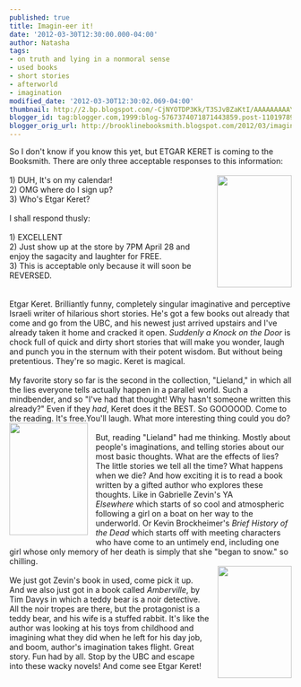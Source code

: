 ```yaml
---
published: true
title: Imagin-eer it!
date: '2012-03-30T12:30:00.000-04:00'
author: Natasha
tags:
- on truth and lying in a nonmoral sense
- used books
- short stories
- afterworld
- imagination
modified_date: '2012-03-30T12:30:02.069-04:00'
thumbnail: http://2.bp.blogspot.com/-CjNYOTDP3Kk/T3SJvBZaKtI/AAAAAAAAAYg/qeGNglBHIpc/s72-c/suddenly-a-knock-at-the-door-review_320.jpg
blogger_id: tag:blogger.com,1999:blog-5767374071871443859.post-110197890325833436
blogger_orig_url: http://brooklinebooksmith.blogspot.com/2012/03/imagin-eer-it.html
---
```


So I don't know if you know this yet, but ETGAR KERET is coming to the Booksmith. There are only three acceptable responses to this information:<br /><br /><a href="http://2.bp.blogspot.com/-CjNYOTDP3Kk/T3SJvBZaKtI/AAAAAAAAAYg/qeGNglBHIpc/s1600/suddenly-a-knock-at-the-door-review_320.jpg" imageanchor="1" style="clear: right; float: right; margin-bottom: 1em; margin-left: 1em;"><img border="0" height="200" src="http://2.bp.blogspot.com/-CjNYOTDP3Kk/T3SJvBZaKtI/AAAAAAAAAYg/qeGNglBHIpc/s200/suddenly-a-knock-at-the-door-review_320.jpg" width="133" /></a>1) DUH, It's on my calendar!<br />2) OMG where do I sign up?<br />3) Who's Etgar Keret?<br /><br />I shall respond thusly:<br /><br />1) EXCELLENT<br />2) Just show up at the store by 7PM April 28 and enjoy the sagacity and laughter for FREE.<br />3) This is acceptable only because it will soon be REVERSED.<br /><br /><br />Etgar Keret. Brilliantly funny, completely singular imaginative and perceptive Israeli writer of hilarious short stories. He's got a few books out already that come and go from the UBC, and his newest just arrived upstairs and I've already taken it home and cracked it open. <i>Suddenly a Knock on the Door</i>&nbsp;is chock full of quick and dirty short stories that will make you wonder, laugh and punch you in the sternum with their potent wisdom. But without being pretentious. They're so magic. Keret is magical.<br /><br />My favorite story so far is the second in the collection, "Lieland," in which all the lies everyone tells actually happen in a parallel world. Such a mindbender, and so "I've had that thought! Why hasn't someone written this already?" Even if they <i>had</i>, Keret does it the BEST. So GOOOOOD. Come to the reading. It's free.You'll laugh. What more interesting thing could you do?<br /><a href="http://1.bp.blogspot.com/-YsQNzlTWpSU/T3SJwPAdRhI/AAAAAAAAAYo/I-2QPpwviiY/s1600/elsewhere.jpg" imageanchor="1" style="clear: left; float: left; margin-bottom: 1em; margin-right: 1em;"><img border="0" height="200" src="http://1.bp.blogspot.com/-YsQNzlTWpSU/T3SJwPAdRhI/AAAAAAAAAYo/I-2QPpwviiY/s200/elsewhere.jpg" width="140" /></a><br />But, reading "Lieland" had me thinking. Mostly about people's imaginations, and telling stories about our most basic thoughts. What are the effects of lies? The little stories we tell all the time? What happens when we die? And how exciting it is to read a book written by a gifted author who explores these thoughts. Like in Gabrielle Zevin's YA <i>Elsewhere</i>&nbsp;which starts of so cool and atmospheric following a girl on a boat on her way to the underworld. Or Kevin Brockheimer's <i>Brief History of the Dead</i>&nbsp;which starts off with meeting characters who have come to an untimely end, including one girl whose only memory of her death is simply that she "began to snow." so chilling.<br /><a href="http://4.bp.blogspot.com/-8SI1hHV7plQ/T3SJuWTyhxI/AAAAAAAAAYY/7IhVtBYlUlA/s1600/amberville.jpg" imageanchor="1" style="clear: right; float: right; margin-bottom: 1em; margin-left: 1em;"><img border="0" height="200" src="http://4.bp.blogspot.com/-8SI1hHV7plQ/T3SJuWTyhxI/AAAAAAAAAYY/7IhVtBYlUlA/s200/amberville.jpg" width="132" /></a><br />We just got Zevin's book in used, come pick it up. And we also just got in a book called <i>Amberville</i>, by Tim Davys in which a teddy bear is a noir detective. All the noir tropes are there, but the protagonist is a teddy bear, and his wife is a stuffed rabbit. It's like the author was looking at his toys from childhood and imagining what they did when he left for his day job, and boom, author's imagination takes flight. Great story. Fun had by all. Stop by the UBC and escape into these wacky novels! And come see Etgar Keret!
